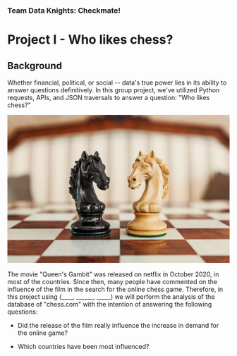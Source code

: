 ### Team Data Knights: Checkmate!
# Project I - Who likes chess?

## Background

Whether financial, political, or social -- data's true power lies in its ability to answer questions definitively. In this group project, we've utilized Python requests, APIs, and JSON traversals to answer a question: "Who likes chess?"

![Chess Knights](images/knights.jpg)

The movie "Queen's Gambit" was released on netflix in October 2020, in most of the countries. Since then, many people have commented on the influence of the film in the search for the online chess game. Therefore, in this project using (____, ______, _____) we will perform the analysis of the database of "chess.com" with the intention of answering the following questions:

- Did the release of the film really influence the increase in demand for the online game?

- Which countries have been most influenced?
